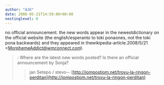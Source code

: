 ```yaml
---
author: "AJK"
date: 2008-05-21T14:59:00+00:00
nestinglevel: 0
---
```

no official announcement. the new words appear in the newestdictionary on the official website (the english/esperanto to toki ponaones, not the toki pona backwards) and they appeared in thewikipedia-article.2008/5/21 <[MorphemeAddict@wmconnect.com](mailto://MorphemeAddict@wmconnect.com)\
>:
> Where are the latest new words posted? Is there an official announcement by
> Sonja?
>> jan Setepo / stevo--
[http://iompostiom.net/trovu-la-ringon-perditan](http://iompostiom.net/trovu-la-ringon-perditan)